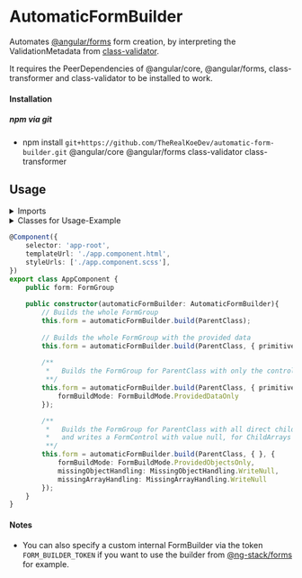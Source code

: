 # AutomaticFormBuilder

Automates [@angular/forms](https://www.npmjs.com/package/@angular/forms) form creation,
by interpreting the ValidationMetadata from [class-validator](https://www.npmjs.com/package/class-validator).

It requires the PeerDependencies of @angular/core, @angular/forms, class-transformer and class-validator to be installed to work.

#### Installation

##### npm via git

- npm install `git+https://github.com/TheRealKoeDev/automatic-form-builder.git` @angular/core @angular/forms class-validator class-transformer


## Usage

<details>
<summary>Imports</summary>
    
```typescript
import { FormGroup } from '@angular/forms';
import { 
    AutomaticFormBuilder,
    FormBuildMode,
    MissingArrayHandling,
    MissingObjectHandling
} from 'automatic-form-builder'
import { 
    IsArray,
    IsNotEmpty,
    IsString,
    ValidateNested
} from "class-validator";
import { 
    Type
} from "class-transformer";
```
</details>
<details>
<summary>Classes for Usage-Example</summary>
    
```typescript
class ChildClass {
    @IsString()
    public testPropety: string;
}

class ParentClass {
    // Does not build this property, because it has no Decorator from class-validator 
    public unbuildProperty: unknown;
    
    @IsString()
    public primitiveProperty: string;
    
    @IsArray()
    @IsString({ each: true })
    public primitiveArrayProperty: string[];
    
    @IsNotEmpty()
    @ValidateNested()
    @Type(() => ChildClass)
    public objectProperty: ChildClass;    
   
    @ValidateNested({ each: true })
    @IsArray()
    @Type(() => ChildClass)
    public objectArrayProperty: ChildClass[];
}
```
</details>

```typescript
@Component({
    selector: 'app-root',
    templateUrl: './app.component.html',
    styleUrls: ['./app.component.scss'],
})
export class AppComponent {
    public form: FormGroup
    
    public constructor(automaticFormBuilder: AutomaticFormBuilder){
        // Builds the whole FormGroup
        this.form = automaticFormBuilder.build(ParentClass);
        
        // Builds the whole FormGroup with the provided data
        this.form = automaticFormBuilder.build(ParentClass, { primitiveProperty: 'some text' });
        
        /**
         *   Builds the FormGroup for ParentClass with only the control for 'primitiveProperty'
         **/ 
        this.form = automaticFormBuilder.build(ParentClass, { primitiveProperty: 'some other text' }, {
            formBuildMode: FormBuildMode.ProvidedDataOnly
        });

        /**
         *   Builds the FormGroup for ParentClass with all direct child controls,  
         *   and writes a FormControl with value null, for ChildArrays and ChildObjects that are not provided in the data.
         **/ 
        this.form = automaticFormBuilder.build(ParentClass, { }, {
            formBuildMode: FormBuildMode.ProvidedObjectsOnly,
            missingObjectHandling: MissingObjectHandling.WriteNull,
            missingArrayHandling: MissingArrayHandling.WriteNull
        });
    }
}

```

#### Notes 
- You can also specify a custom internal FormBuilder via the token `FORM_BUILDER_TOKEN` if you want to use the builder from [@ng-stack/forms](https://www.npmjs.com/package/@ng-stack/forms) for example.

